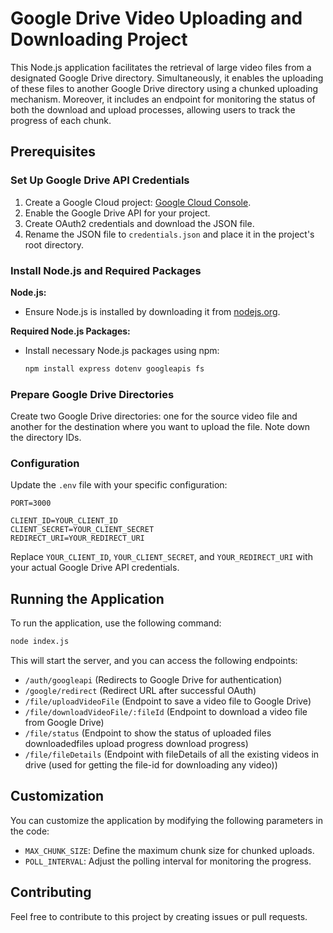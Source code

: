 # Google Drive Video Uploading and Downloading Project

This Node.js application facilitates the retrieval of large video files from a designated Google Drive directory. Simultaneously, it enables the uploading of these files to another Google Drive directory using a chunked uploading mechanism. Moreover, it includes an endpoint for monitoring the status of both the download and upload processes, allowing users to track the progress of each chunk.

## Prerequisites

### Set Up Google Drive API Credentials

1. Create a Google Cloud project: [Google Cloud Console](https://console.cloud.google.com/).
2. Enable the Google Drive API for your project.
3. Create OAuth2 credentials and download the JSON file.
4. Rename the JSON file to `credentials.json` and place it in the project's root directory.

### Install Node.js and Required Packages

**Node.js:**

   - Ensure Node.js is installed by downloading it from [nodejs.org](https://nodejs.org/).

**Required Node.js Packages:**

   - Install necessary Node.js packages using npm:

     ```bash
     npm install express dotenv googleapis fs
     ```

### Prepare Google Drive Directories

Create two Google Drive directories: one for the source video file and another for the destination where you want to upload the file. Note down the directory IDs.

### Configuration

Update the `.env` file with your specific configuration:

```dotenv
PORT=3000

CLIENT_ID=YOUR_CLIENT_ID
CLIENT_SECRET=YOUR_CLIENT_SECRET
REDIRECT_URI=YOUR_REDIRECT_URI
```

Replace `YOUR_CLIENT_ID`, `YOUR_CLIENT_SECRET`, and `YOUR_REDIRECT_URI` with your actual Google Drive API credentials.

## Running the Application

To run the application, use the following command:

```bash
node index.js
```

This will start the server, and you can access the following endpoints:

- `/auth/googleapi` (Redirects to Google Drive for authentication)
- `/google/redirect` (Redirect URL after successful OAuth)
- `/file/uploadVideoFile` (Endpoint to save a video file to Google Drive)
- `/file/downloadVideoFile/:fileId` (Endpoint to download a video file from Google Drive)
- `/file/status` (Endpoint to show the status of uploaded files downloadedfiles upload progress download progress)
- `/file/fileDetails` (Endpoint with fileDetails of all the existing videos in drive (used for getting the file-id for downloading any video))

## Customization

You can customize the application by modifying the following parameters in the code:

- `MAX_CHUNK_SIZE`: Define the maximum chunk size for chunked uploads.
- `POLL_INTERVAL`: Adjust the polling interval for monitoring the progress.

## Contributing

Feel free to contribute to this project by creating issues or pull requests.








